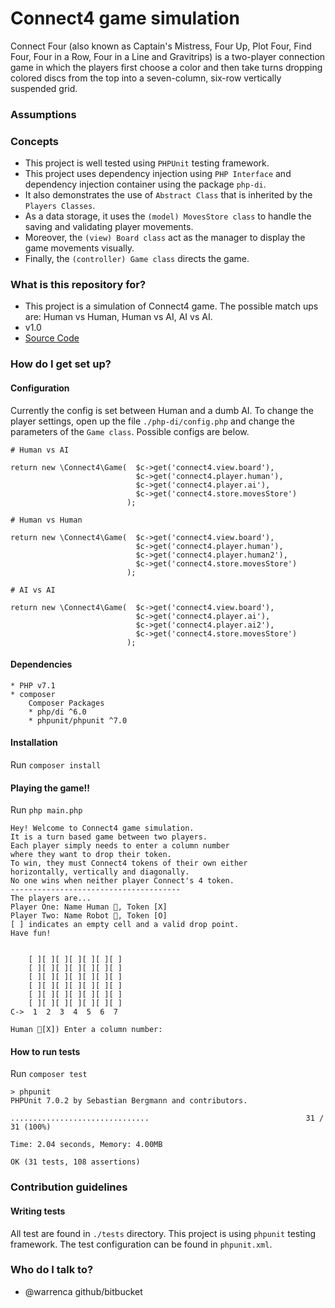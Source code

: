 # Connect4 game simulation #

Connect Four (also known as Captain's Mistress, Four Up, Plot Four, Find Four, Four in a Row, Four in a Line and Gravitrips) is a two-player connection game in which the players first choose a color and then take turns dropping colored discs from the top into a seven-column, six-row vertically suspended grid.

### Assumptions ###

### Concepts ###

- This project is well tested using `PHPUnit` testing framework.
- This project uses dependency injection using `PHP Interface` and dependency injection container using the package `php-di`.
- It also demonstrates the use of `Abstract Class` that is inherited by the `Players Classes`.
- As a data storage, it uses the `(model) MovesStore class`  to handle the saving and validating player movements.
- Moreover, the `(view) Board class`  act as the manager to display the game movements visually.
- Finally, the `(controller) Game class`  directs the game.


### What is this repository for? ###

* This project is a simulation of Connect4 game. The possible match ups are: Human vs Human, Human vs AI, AI vs AI.
* v1.0
* [Source Code](https://bitbucket.org/warrenca/connect4/)

### How do I get set up? ###

#### Configuration

Currently the config is set between Human and a dumb AI.
To change the player settings, open up the file `./php-di/config.php` 
and change the parameters of the `Game class`. Possible configs are below.

```
# Human vs AI

return new \Connect4\Game(  $c->get('connect4.view.board'),
                            $c->get('connect4.player.human'),
                            $c->get('connect4.player.ai'),
                            $c->get('connect4.store.movesStore')
                          );

# Human vs Human

return new \Connect4\Game(  $c->get('connect4.view.board'),
                            $c->get('connect4.player.human'),
                            $c->get('connect4.player.human2'),
                            $c->get('connect4.store.movesStore')
                          );

# AI vs AI

return new \Connect4\Game(  $c->get('connect4.view.board'),
                            $c->get('connect4.player.ai'),
                            $c->get('connect4.player.ai2'),
                            $c->get('connect4.store.movesStore')
                          );
```

#### Dependencies

    * PHP v7.1
    * composer
        Composer Packages
        * php/di ^6.0
        * phpunit/phpunit ^7.0

#### Installation

Run `composer install`

#### Playing the game!!

Run `php main.php`

```
Hey! Welcome to Connect4 game simulation.
It is a turn based game between two players.
Each player simply needs to enter a column number 
where they want to drop their token.
To win, they must Connect4 tokens of their own either
horizontally, vertically and diagonally.
No one wins when neither player Connect's 4 token.
--------------------------------------
The players are...
Player One: Name Human 👤, Token [X]
Player Two: Name Robot 🤖, Token [O]
[ ] indicates an empty cell and a valid drop point.
Have fun!

 
    [ ][ ][ ][ ][ ][ ][ ]
    [ ][ ][ ][ ][ ][ ][ ]
    [ ][ ][ ][ ][ ][ ][ ]
    [ ][ ][ ][ ][ ][ ][ ]
    [ ][ ][ ][ ][ ][ ][ ]
    [ ][ ][ ][ ][ ][ ][ ]
C->  1  2  3  4  5  6  7

Human 👤[X]) Enter a column number: 
```

#### How to run tests

Run `composer test`

```
> phpunit
PHPUnit 7.0.2 by Sebastian Bergmann and contributors.

...............................                                   31 / 31 (100%)

Time: 2.04 seconds, Memory: 4.00MB

OK (31 tests, 108 assertions)

```

### Contribution guidelines ###

#### Writing tests

All test are found in `./tests` directory. This project is using `phpunit` testing framework.
The test configuration can be found in `phpunit.xml`.

### Who do I talk to? ###

* @warrenca github/bitbucket
